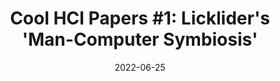 ---
title: "Cool HCI Papers #1: Licklider's 'Man-Computer Symbiosis'"
date: 2022-06-25
draft: true
description: Some notes on JCR Licklider's foundational vision for how humans and computers can work together.
tags: [research, human-computer interaction]
---